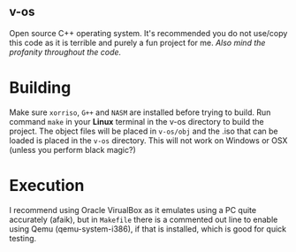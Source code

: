 ## v-os
Open source C++ operating system. It's recommended you do not use/copy this code as it is terrible and purely a fun project for me. *Also mind the profanity throughout the code.*

# Building
Make sure `xorriso`, `G++` and `NASM` are installed before trying to build.
Run command `make` in your **Linux** terminal in the v-os directory to build the project.
The object files will be placed in `v-os/obj` and the .iso that can be loaded is placed in the `v-os` directory.
This will not work on Windows or OSX (unless you perform black magic?)

# Execution
I recommend using Oracle VirualBox as it emulates using a PC quite accurately (afaik), but in `Makefile` there is a commented out line to enable using Qemu (qemu-system-i386), if that is installed, which is good for quick testing.
